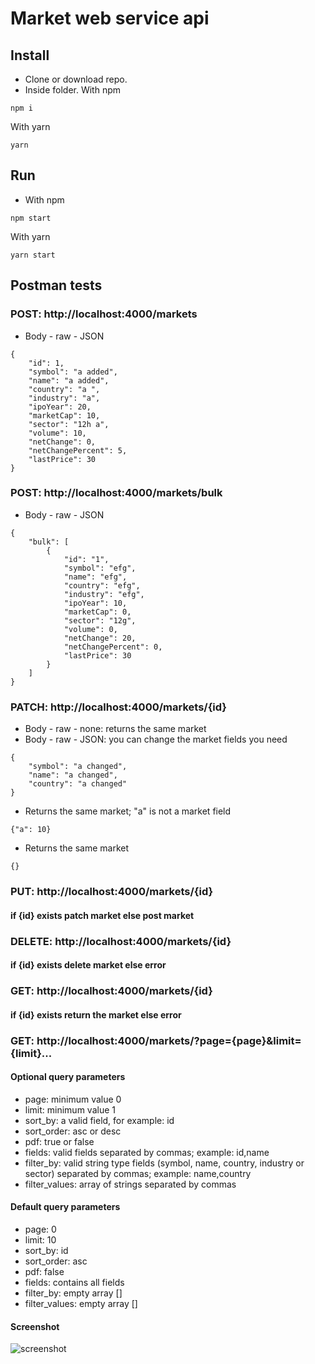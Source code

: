 # Market web service api

## Install

- Clone or download repo.
- Inside folder. With npm

```
npm i
```

With yarn

```
yarn
```

## Run

- With npm

```
npm start
```

With yarn

```
yarn start
```

## Postman tests

### POST: http://localhost:4000/markets

- Body - raw - JSON

```
{
    "id": 1,
    "symbol": "a added",
    "name": "a added",
    "country": "a ",
    "industry": "a",
    "ipoYear": 20,
    "marketCap": 10,
    "sector": "12h a",
    "volume": 10,
    "netChange": 0,
    "netChangePercent": 5,
    "lastPrice": 30
}
```

### POST: http://localhost:4000/markets/bulk

- Body - raw - JSON

```
{
    "bulk": [
        {
            "id": "1",
            "symbol": "efg",
            "name": "efg",
            "country": "efg",
            "industry": "efg",
            "ipoYear": 10,
            "marketCap": 0,
            "sector": "12g",
            "volume": 0,
            "netChange": 20,
            "netChangePercent": 0,
            "lastPrice": 30
        }
    ]
}
```

### PATCH: http://localhost:4000/markets/{id}

- Body - raw - none: returns the same market
- Body - raw - JSON: you can change the market fields you need

```
{
    "symbol": "a changed",
    "name": "a changed",
    "country": "a changed"
}
```

- Returns the same market; "a" is not a market field

```
{"a": 10}
```

- Returns the same market

```
{}
```

### PUT: http://localhost:4000/markets/{id}

#### if {id} exists patch market else post market

### DELETE: http://localhost:4000/markets/{id}

#### if {id} exists delete market else error

### GET: http://localhost:4000/markets/{id}

#### if {id} exists return the market else error

### GET: http://localhost:4000/markets/?page={page}&limit={limit}...

#### Optional query parameters

- page: minimum value 0
- limit: minimum value 1
- sort_by: a valid field, for example: id
- sort_order: asc or desc
- pdf: true or false
- fields: valid fields separated by commas; example: id,name
- filter_by: valid string type fields (symbol, name, country, industry or sector) separated by commas; example: name,country
- filter_values: array of strings separated by commas

#### Default query parameters

- page: 0
- limit: 10
- sort_by: id
- sort_order: asc
- pdf: false
- fields: contains all fields
- filter_by: empty array []
- filter_values: empty array []

#### Screenshot

![screenshot]('/screenshots/screenshot.jpg)
